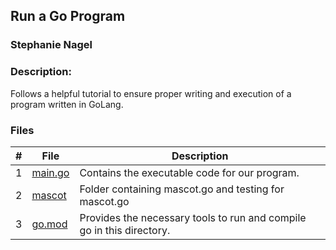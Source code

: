 ## Run a Go Program
### Stephanie Nagel
### Description:

Follows a helpful tutorial to ensure proper writing and execution of a program written in GoLang.

### Files

|   #   | File            | Description                                        |
| :---: | --------------- | -------------------------------------------------- |
| 1 | [main.go](https://github.com/aelious/4143-PLC-Nagel/blob/main/Assignments/P01/main.go) | Contains the executable code for our program. |
| 2 | [mascot](https://github.com/aelious/4143-PLC-Nagel/tree/main/Assignments/P01/mascot) | Folder containing mascot.go and testing for mascot.go |
| 3 | [go.mod](https://github.com/aelious/4143-PLC-Nagel/blob/main/Assignments/P01/go.mod) | Provides the necessary tools to run and compile go in this directory. |